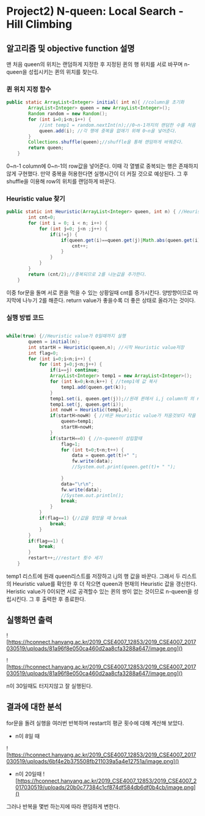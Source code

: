 # Project2) N-queen: Local Search -Hill Climbing

## 알고리즘 및 objective function 설명

맨 처음 queen의 위치는 랜덤하게 지정한 후 지정된 퀸의 행 위치를 서로 바꾸며 n-queen을 성립시키는 퀸의 위치를 찾는다.

### 퀸 위치 지정 함수
```java
public static ArrayList<Integer> initial( int n){ //column을 초기화
		ArrayList<Integer> queen = new ArrayList<Integer>();
	    Random random = new Random();
		for (int i=0;i<n;i++) { 
	    	//int temp1 = random.nextInt(n);//0~n-1까지의 랜덤한 수를 처음 queen에 넣어준다.
	    	queen.add(i); //각 행에 중복을 없애기 위해 0~n을 넣어준다.
	    }
		Collections.shuffle(queen);//shuffle을 통해 랜덤하게 바꿔준다.
		return queen;
	}

```

0~n-1 column에 0~n-1의 row값을 넣어준다.  이때 각 열별로 중복되는 행은 존재하지 않게 구현했다. 만약 중복을 허용한다면 실행시간이 더 커질 것으로 예상된다. 
그 후 shuffle을 이용해 row의 위치를 랜덤하게 바꾼다.



### Heuristic value 찾기
```java
public static int Heuristic(ArrayList<Integer> queen, int n) { //Heuristic value를 지정한다.
		int cnt=0;
		for (int i = 0; i < n; i++) {
			for (int j=0; j<n ;j++) {
				if(i!=j) {
					if(queen.get(i)==queen.get(j)|Math.abs(queen.get(i) - queen.get(j)) == Math.abs(i - j)) { //대각선을 공격할수 있으면 cnt++
						cnt++;
					}
				}
			}
		}
	    return (cnt/2);//중복되므로 2를 나눈값을 추가한다.
	}
```

이중 for문을 돌며 서로 퀸을 먹을 수 있는 상황일때 cnt를 증가시킨다. 양방향이므로 마지막에 나누기 2를 해준다. return value가 좋을수록 더 좋은 상태로 올라가는 것이다.


### 실행 방법 코드

```java

while(true) {//Heuristic value가 0일때까지 실행
    	queen = initial(n);
    	int startH = Heuristic(queen,n); //시작 Heuristic value저장
    	int flag=0;
    	for (int i=0;i<n;i++) {
    		for (int j=0;j<n;j++) {
    			if(i==j) continue; 
    			ArrayList<Integer> temp1 = new ArrayList<Integer>();
    			for (int k=0;k<n;k++) { //temp1에 값 복사
    				temp1.add(queen.get(k));
    			}
    			temp1.set(i, queen.get(j));//원래 퀸에서 i,j column의 의 row를 바꾼 값을 temp1에 저장 
    			temp1.set(j, queen.get(i));
    			int nowH = Heuristic(temp1,n);
    			if(startH>nowH) { //바꾼 Heuristic value가 처음것보다 작을 때 queen을 temp1로 변경
    				queen=temp1;
    				startH=nowH;
    			}
    			if(startH==0) { //n-queen이 성립할때
    				flag=1;
    				for (int t=0;t<n;t++) {
    					data = queen.get(t)+" ";
    					fw.write(data);
    					//System.out.print(queen.get(t)+ " ");
    					
    				}
    				data="\r\n";
    				fw.write(data);
    				//System.out.println();
    				break;
    			}
    		}
    		if(flag==1) {//값을 찾았을 때 break
    			break;
    		}
    	}
		if(flag==1) {
			break;
		}
		restart++;//restart 횟수 세기
    }

```

temp1 리스트에 원래 queen리스트를 저장하고 i,j의 행 값을 바꾼다. 그래서 두 리스트의 Heuristic value를 확인한 후 더 작으면 queen과 현재의 Heuristic 값을 갱신한다.
Heristic value가 0이되면 서로 공격할수 있는 퀸의 쌍이 없는 것이므로 n-queen을 성립시킨다. 그 후 출력한 후 종료한다.


## 실행화면 출력
![https://hconnect.hanyang.ac.kr/2019_CSE4007_12853/2019_CSE4007_2017030519/uploads/81a96f8e050ca460d2aa8cfa3288a647/image.png]()

![https://hconnect.hanyang.ac.kr/2019_CSE4007_12853/2019_CSE4007_2017030519/uploads/81a96f8e050ca460d2aa8cfa3288a647/image.png]()

n이 30일때도 터지지않고 잘 실행된다.


## 결과에 대한 분석

for문을 돌려 실행을 여러번 반복하며 restart의 평균 횟수에 대해 계산해 보았다.

- n이 8일 때

![https://hconnect.hanyang.ac.kr/2019_CSE4007_12853/2019_CSE4007_2017030519/uploads/6bf4e2b375508fb211039a5a4e12751a/image.png]()

- n이 20일때
  ![https://hconnect.hanyang.ac.kr/2019_CSE4007_12853/2019_CSE4007_2017030519/uploads/20b0c77384c1cf874df584db6df0b4cb/image.png]()


그러나 반복을 몇번 하는지에 따라 랜덤하게 변한다.